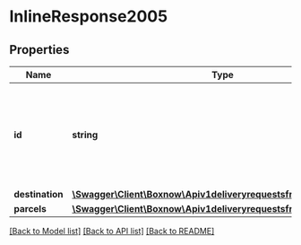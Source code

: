 # InlineResponse2005

## Properties
Name | Type | Description | Notes
------------ | ------------- | ------------- | -------------
**id** | **string** | ID of the accepted order in our system. Can be passed to support in case of problems | 
**destination** | [**\Swagger\Client\Boxnow\Apiv1deliveryrequestsfromCsvDestination**](Apiv1deliveryrequestsfromCsvDestination.md) |  | [optional] 
**parcels** | [**\Swagger\Client\Boxnow\Apiv1deliveryrequestsfromCsvParcels[]**](Apiv1deliveryrequestsfromCsvParcels.md) |  | 

[[Back to Model list]](../../README.md#documentation-for-models) [[Back to API list]](../../README.md#documentation-for-api-endpoints) [[Back to README]](../../README.md)

